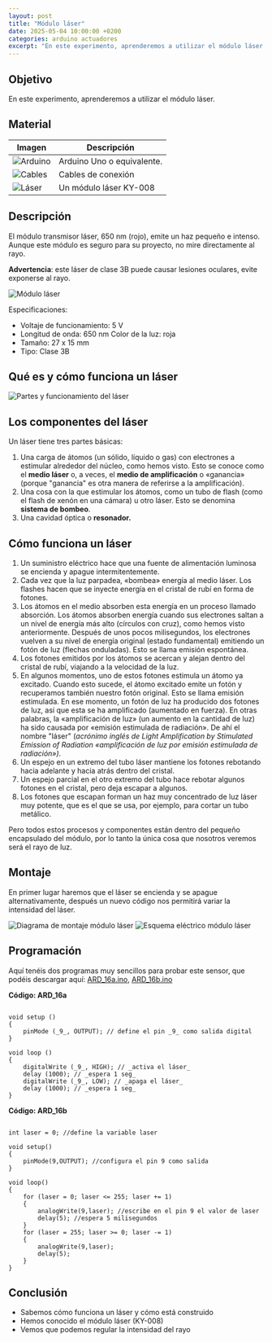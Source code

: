 ```yaml
---
layout: post
title: "Módulo láser"
date: 2025-05-04 10:00:00 +0200
categories: arduino actuadores
excerpt: "En este experimento, aprenderemos a utilizar el módulo láser."
---
```


## Objetivo

En este experimento, aprenderemos a utilizar el módulo láser.

## Material

|                               Imagen                               | Descripción                |
| ------------------------------------------------------------------ | -------------------------- |
| ![Arduino](/assets/images/material/mat_arduinouno.jpeg)            | Arduino Uno o equivalente. |
| ![Cables](/assets/images/material/mat_cables.png)                  | Cables de conexión         |
| ![Láser](/assets/images/material/mat_KY008.png)                    | Un módulo láser KY-008     |

## Descripción

El módulo transmisor láser, 650 nm (rojo), emite un haz pequeño e
intenso. Aunque este módulo es seguro para su proyecto, no mire
directamente al rayo.

**Advertencia**: este láser de clase 3B puede causar lesiones oculares, evite
exponerse al rayo.

![Módulo láser](/assets/images/ard/ard_16_01.png)

Especificaciones:

- Voltaje de funcionamiento: 5 V
- Longitud de onda: 650 nm Color de la luz: roja
- Tamaño: 27 x 15 mm
- Tipo: Clase 3B

## Qué es y cómo funciona un láser

![Partes y funcionamiento del láser](/assets/images/ard/ard_16_02.png)

## Los componentes del láser

Un láser tiene tres partes básicas:

1. Una carga de átomos (un sólido, líquido o gas) con electrones a estimular alrededor del núcleo, como hemos visto. Esto se conoce como el **medio láser** o, a veces, el **medio de amplificación** o «ganancia» (porque "ganancia" es otra manera de referirse a la amplificación).
2. Una cosa con la que estimular los átomos, como un tubo de flash (como
   el flash de xenón en una cámara) u otro láser. Esto se
   denomina **sistema de bombeo**.
3. Una cavidad óptica o **resonador.**

## Cómo funciona un láser

1. Un suministro eléctrico hace que una fuente de alimentación luminosa
   se encienda y apague intermitentemente.
2. Cada vez que la luz parpadea, «bombea» energía al medio láser.
   Los flashes hacen que se inyecte energía en el cristal de rubí en
   forma de fotones.
3. Los átomos en el medio absorben esta energía en un proceso
   llamado absorción. Los átomos absorben energía cuando sus electrones saltan a un nivel de energía más alto (círculos con cruz),
   como hemos visto anteriormente. Después de unos pocos milisegundos, los electrones vuelven a su nivel de energía original (estado
   fundamental) emitiendo un fotón de luz (flechas onduladas). Esto se llama
   emisión espontánea.
4. Los fotones emitidos por los átomos se acercan y alejan dentro del cristal
   de rubí, viajando a la velocidad de la luz.
5. En algunos momentos, uno de estos fotones estimula un átomo ya excitado.
   Cuando esto sucede, el átomo excitado emite un fotón y recuperamos también
   nuestro fotón original. Esto se llama emisión estimulada. En ese
   momento, un fotón de luz ha producido dos fotones de luz, así que
   esta se ha amplificado (aumentado en fuerza). En otras palabras,
   la «amplificación de luz» (un aumento en la cantidad de luz) ha
   sido causada por «emisión estimulada de radiación». De ahí el nombre
   "láser" (_acrónimo inglés de Light Amplification by Stimulated
   Emission of Radiation «amplificación de luz por emisión estimulada
   de radiación»)_.
6. Un espejo en un extremo del tubo láser mantiene los fotones rebotando hacia
   adelante y hacia atrás dentro del cristal.
7. Un espejo parcial en el otro extremo del tubo hace rebotar algunos
   fotones en el cristal, pero deja escapar a algunos.
8. Los fotones que escapan forman un haz muy concentrado de luz láser
   muy potente, que es el que se usa, por ejemplo, para cortar un tubo
   metálico.

Pero todos estos procesos y componentes están dentro del pequeño
encapsulado del módulo, por lo tanto la única cosa que nosotros veremos será el
rayo de luz.

## Montaje

En primer lugar haremos que el láser se encienda y se apague alternativamente,
después un nuevo código nos permitirá variar la intensidad del láser.

![Diagrama de montaje módulo láser](/assets/images/ard/ard_16_03.png)
![Esquema eléctrico módulo láser](/assets/images/ard/ard_16_04.png)

## Programación

Aquí tenéis dos programas muy sencillos para probar este sensor, que
podéis descargar aquí:
[ARD_16a.ino](https://drive.google.com/file/d/1pCOO_AEN38eGd4omei5IUisHmrGPqtZt/view?usp=share_link),
[ARD_16b.ino](https://drive.google.com/file/d/1YsyZ0doSccj-J1inmuhwv7s9aYoz8JwE/view?usp=share_link)

**Código: ARD_16a**

```Arduino

void setup ()
{
    pinMode (_9_, OUTPUT); // define el pin _9_ como salida digital
}

void loop ()
{
    digitalWrite (_9_, HIGH); // _activa el láser_
    delay (1000); // _espera 1 seg_
    digitalWrite (_9_, LOW); // _apaga el láser_
    delay (1000); // _espera 1 seg_
}
```

**Código: ARD_16b**

```Arduino

int laser = 0; //define la variable laser

void setup()
{
    pinMode(9,OUTPUT); //configura el pin 9 como salida
}

void loop()
{
    for (laser = 0; laser <= 255; laser += 1)
    {
        analogWrite(9,laser); //escribe en el pin 9 el valor de laser
        delay(5); //espera 5 milisegundos
    }
    for (laser = 255; laser >= 0; laser -= 1)
    {
        analogWrite(9,laser);
        delay(5);
    }
}
```

## Conclusión

- Sabemos cómo funciona un láser y cómo está construido
- Hemos conocido el módulo láser (KY-008)
- Vemos que podemos regular la intensidad del rayo
